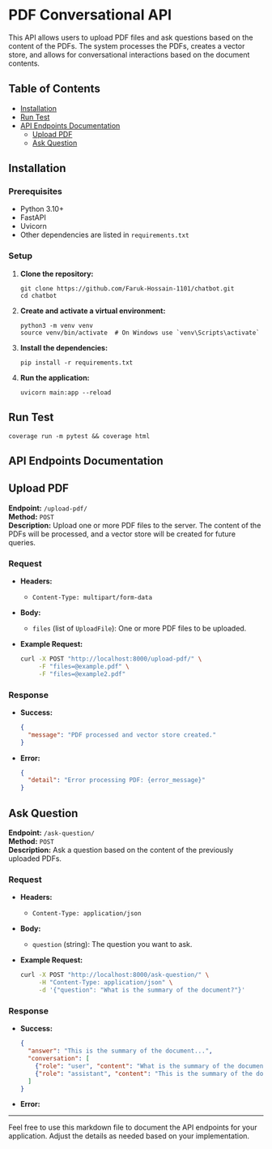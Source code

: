 # PDF Conversational API

This API allows users to upload PDF files and ask questions based on the content of the PDFs. The system processes the PDFs, creates a vector store, and allows for conversational interactions based on the document contents.

## Table of Contents
- [Installation](#installation)
- [Run Test](#run-test)
- [API Endpoints Documentation](#api-endpoints-documentation)
  - [Upload PDF](#upload-pdf)
  - [Ask Question](#ask-question)
  
## Installation

### Prerequisites
- Python 3.10+
- FastAPI
- Uvicorn
- Other dependencies are listed in `requirements.txt`

### Setup

1. **Clone the repository:**
   ```
   git clone https://github.com/Faruk-Hossain-1101/chatbot.git
   cd chatbot
   ```

2. **Create and activate a virtual environment:**
    ```
    python3 -m venv venv
    source venv/bin/activate  # On Windows use `venv\Scripts\activate`
    ```

3. **Install the dependencies:**
    ```
    pip install -r requirements.txt
    ```

4. **Run the application:**
    ```
    uvicorn main:app --reload
    ```
## Run Test
```
coverage run -m pytest && coverage html
```

## API Endpoints Documentation

## Upload PDF

**Endpoint:** `/upload-pdf/`  
**Method:** `POST`  
**Description:** Upload one or more PDF files to the server. The content of the PDFs will be processed, and a vector store will be created for future queries.

### Request

- **Headers:** 
  - `Content-Type: multipart/form-data`

- **Body:** 
  - `files` (list of `UploadFile`): One or more PDF files to be uploaded.

- **Example Request:**

    ```bash
    curl -X POST "http://localhost:8000/upload-pdf/" \
         -F "files=@example.pdf" \
         -F "files=@example2.pdf"
    ```

### Response

- **Success:**

    ```json
    {
      "message": "PDF processed and vector store created."
    }
    ```

- **Error:** 

    ```json
    {
      "detail": "Error processing PDF: {error_message}"
    }
    ```

## Ask Question

**Endpoint:** `/ask-question/`  
**Method:** `POST`  
**Description:** Ask a question based on the content of the previously uploaded PDFs.

### Request

- **Headers:** 
  - `Content-Type: application/json`

- **Body:** 
  - `question` (string): The question you want to ask.

- **Example Request:**

    ```bash
    curl -X POST "http://localhost:8000/ask-question/" \
         -H "Content-Type: application/json" \
         -d '{"question": "What is the summary of the document?"}'
    ```

### Response

- **Success:**

    ```json
    {
      "answer": "This is the summary of the document...",
      "conversation": [
        {"role": "user", "content": "What is the summary of the document?"},
        {"role": "assistant", "content": "This is the summary of the document..."}
      ]
    }
    ```

- **Error:**

---

Feel free to use this markdown file to document the API endpoints for your application. Adjust the details as needed based on your implementation.

